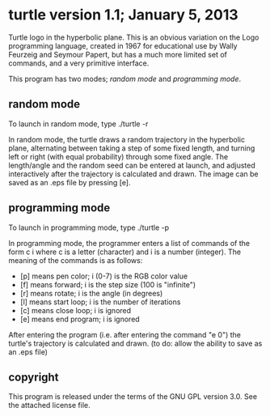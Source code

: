 **turtle** version 1.1; January 5, 2013
=======================================

Turtle logo in the hyperbolic plane. This is an obvious variation on the Logo
programming language, created in 1967 for educational use by Wally Feurzeig and
Seymour Papert, but has a much more limited set of commands, and a very
primitive interface.

This program has two modes; *random mode* and *programming mode*.


random mode
-----------

To launch in random mode, type ./turtle -r

In random mode, the turtle draws a random trajectory in the hyperbolic plane,
alternating between taking a step of some fixed length, and turning left or
right (with equal probability) through some fixed angle. The length/angle
and the random seed can be entered at launch, and adjusted interactively
after the trajectory is calculated and drawn. The image can be saved as an
.eps file by pressing [e].


programming mode
----------------

To launch in programming mode, type ./turtle -p

In programming mode, the programmer enters a list of commands of the form c i
where c is a letter (character) and i is a number (integer). The meaning of
the commands is as follows:

* [p] means pen color; i (0-7) is the RGB color value
* [f] means forward; i is the step size (100 is "infinite")
* [r] means rotate; i is the angle (in degrees)
* [l] means start loop; i is the number of iterations
* [c] means close loop; i is ignored
* [e] means end program; i is ignored

After entering the program (i.e. after entering the command "e 0") the
turtle's trajectory is calculated and drawn. (to do: allow the ability to
save as an .eps file)


copyright
---------

This program is released under the terms of the GNU GPL version 3.0. See the
attached license file.
